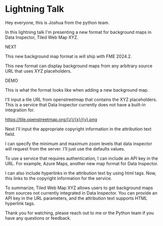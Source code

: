 # Lightning Talk

Hey everyone, this is Joshua from the python team. 

In this lightning talk I'm presenting a new format for background maps in Data Inspector, Tiled Web Map XYZ. 

NEXT

This new background map format is will ship with FME 2024.2. 

This new format can display background maps from any arbitrary source URL that uses XYZ placeholders.

DEMO

This is what the format looks like when adding a new background map. 


I'll input a tile URL from openstreetmap that contains the XYZ placeholders. This is a service that Data Inspector currently does not have a built-in integration for.

https://tile.openstreetmap.org/{z}/{x}/{y}.png

Next I'll input the appropriate copyright information in the attribution text field.



I can specify the minimum and maximum zoom levels that data inspector will request from the server. I'll just use the defaults values.

To use a service that requires authentication, I can include an API key in the URL. For example, Azure Maps, another new map format for Data Inspector.

I can also include hyperlinks in the attribution text by using html tags. Now, this links to the copyright information for the service. 

To summarize, Tiled Web Map XYZ allows users to get background maps from sources not currently integrated in Data Inspector. You can provide an API key in the URL parameters, and the attribution text supports HTML hyperlink tags.

Thank you for watching, please reach out to me or the Python team if you have any questions or feedback.